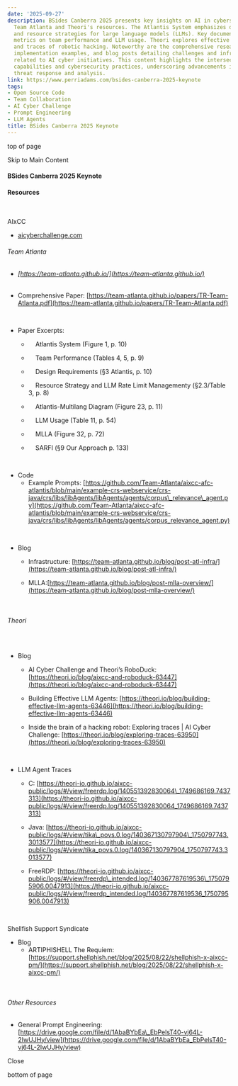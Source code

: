 ```yaml
---
date: '2025-09-27'
description: BSides Canberra 2025 presents key insights on AI in cybersecurity through
  Team Atlanta and Theori's resources. The Atlantis System emphasizes design requirements
  and resource strategies for large language models (LLMs). Key documents provide
  metrics on team performance and LLM usage. Theori explores effective LLM agent construction
  and traces of robotic hacking. Noteworthy are the comprehensive research papers,
  implementation examples, and blog posts detailing challenges and infrastructure
  related to AI cyber initiatives. This content highlights the intersection of AI
  capabilities and cybersecurity practices, underscoring advancements in automated
  threat response and analysis.
link: https://www.perriadams.com/bsides-canberra-2025-keynote
tags:
- Open Source Code
- Team Collaboration
- AI Cyber Challenge
- Prompt Engineering
- LLM Agents
title: BSides Canberra 2025 Keynote
---
```


top of page

Skip to Main Content

#### BSides Canberra 2025 Keynote

#### Resources

​

AIxCC

- [aicyberchallenge.com](http://aicyberchallenge.com/)


###### Team Atlanta

- ###### [https://team-atlanta.github.io/](https://team-atlanta.github.io/)

- Comprehensive Paper: [https://team-atlanta.github.io/papers/TR-Team-Atlanta.pdf](https://team-atlanta.github.io/papers/TR-Team-Atlanta.pdf)


​

- Paper Excerpts:
  -     Atlantis System (Figure 1, p. 10)

  -     Team Performance (Tables 4, 5, p. 9)

  -     Design Requirements (§3 Atlantis, p. 10)

  -     Resource Strategy and LLM Rate Limit Managementy (§2.3/Table 3, p. 8)

  -     Atlantis-Multilang Diagram (Figure 23, p. 11)

  -     LLM Usage (Table 11, p. 54)

  -     MLLA (Figure 32, p. 72)

  -     SARFI (§9 Our Approach p. 133)

​

- Code
  - Example Prompts: [https://github.com/Team-Atlanta/aixcc-afc-atlantis/blob/main/example-crs-webservice/crs-java/crs/libs/libAgents/libAgents/agents/corpus\_relevance\_agent.py](https://github.com/Team-Atlanta/aixcc-afc-atlantis/blob/main/example-crs-webservice/crs-java/crs/libs/libAgents/libAgents/agents/corpus_relevance_agent.py)

​

- Blog
  - Infrastructure: [https://team-atlanta.github.io/blog/post-atl-infra/](https://team-atlanta.github.io/blog/post-atl-infra/)

  - MLLA:[https://team-atlanta.github.io/blog/post-mlla-overview/](https://team-atlanta.github.io/blog/post-mlla-overview/)

​

###### Theori

​

- Blog
  - AI Cyber Challenge and Theori’s RoboDuck: [https://theori.io/blog/aixcc-and-roboduck-63447](https://theori.io/blog/aixcc-and-roboduck-63447)

  - Building Effective LLM Agents: [https://theori.io/blog/building-effective-llm-agents-63446](https://theori.io/blog/building-effective-llm-agents-63446)

  - Inside the brain of a hacking robot: Exploring traces \| AI Cyber Challenge: [https://theori.io/blog/exploring-traces-63950](https://theori.io/blog/exploring-traces-63950)

​

- LLM Agent Traces
  - ​C: [https://theori-io.github.io/aixcc-public/logs/#/view/freerdp.log/140551392830064\_1749686169.7437313](https://theori-io.github.io/aixcc-public/logs/#/view/freerdp.log/140551392830064_1749686169.7437313)

  - Java: [https://theori-io.github.io/aixcc-public/logs/#/view/tika\_povs.0.log/140367130797904\_1750797743.3013577](https://theori-io.github.io/aixcc-public/logs/#/view/tika_povs.0.log/140367130797904_1750797743.3013577)

  - FreeRDP: [https://theori-io.github.io/aixcc-public/logs/#/view/freerdp\_intended.log/140367787619536\_1750795906.0047913](https://theori-io.github.io/aixcc-public/logs/#/view/freerdp_intended.log/140367787619536_1750795906.0047913)

​​

Shellfish Support Syndicate

- Blog
  - ARTIPHISHELL The Requiem: ​ [https://support.shellphish.net/blog/2025/08/22/shellphish-x-aixcc-pm/](https://support.shellphish.net/blog/2025/08/22/shellphish-x-aixcc-pm/)

​

###### Other Resources

- General Prompt Engineering: [https://drive.google.com/file/d/1AbaBYbEa\_EbPelsT40-vj64L-2IwUJHy/view](https://drive.google.com/file/d/1AbaBYbEa_EbPelsT40-vj64L-2IwUJHy/view)


Close

bottom of page

